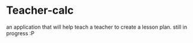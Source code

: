 # Teacher-calc
 an application that will help teach a teacher to create a lesson plan. 
still in progress :P
